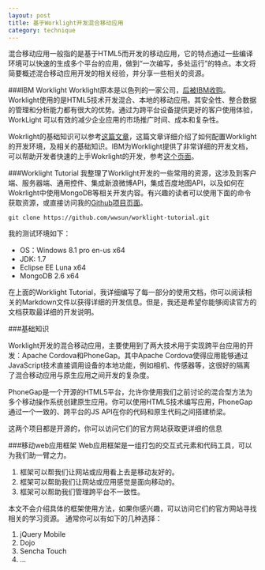 ```yaml
---
layout: post
title: 基于Worklight开发混合移动应用
category: technique
---
```


混合移动应用一般指的是基于HTML5而开发的移动应用，它的特点通过一些编译环境可以快速的生成多个平台的应用，做到“一次编写，多处运行”的特点。本文将简要概述混合移动应用开发的相关经验，并分享一些相关的资源。

<!--more-->

###IBM Worklight
Worklight原本是以色列的一家公司，[后被IBM收购](http://www.36kr.com/p/79555.html)。Worklight使用的是HTML5技术开发混合、本地的移动应用。其安全性、整合数据的管理和分析能力都有很大的优势。通过为跨平台设备提供更好的客户使用体验，WorkLight 可以有效的减少企业应用的市场推广时间、成本和复杂性。

Wokrlight的基础知识可以参考[这篇文章](http://www.ibm.com/developerworks/cn/mobile/mo-aim1206-working-with-worklight-1/)，这篇文章详细介绍了如何配置Worklight的开发环境，及相关的基础知识。IBM为Worklight提供了非常详细的开发文档，可以帮助开发者快速的上手Wokrlight的开发，参考[这个页面](http://www.ibm.com/developerworks/cn/mobile/worklight/getting-started.html)。

###Worklight Tutorial
我整理了Worklight开发的一些常用的资源，这涉及到客户端、服务器端、通用控件、集成新浪微博API，集成百度地图API，以及如何在Wokrlight中使用MongoDB等相关开发内容。有兴趣的读者可以使用下面的命令获取资源，或直接访问我的[Github项目页面](https://github.com/wwsun/worklight-tutorial)。

	git clone https://github.com/wwsun/worklight-tutorial.git

我的测试环境如下：

- OS：Windows 8.1 pro en-us x64
- JDK: 1.7
- Eclipse EE Luna x64
- MongoDB 2.6 x64

在上面的Worklight Tutorial，我详细编写了每一部分的使用文档，你可以阅读相关的Markdown文件以获得详细的开发信息。但是，我还是希望你能够阅读官方的文档获取最详细的开发说明。

###基础知识

Worklight开发的混合移动应用，主要使用到了两大技术用于实现跨平台应用的开发：Apache Cordova和PhoneGap。其中Apache Cordova使得应用能够通过JavaScript技术直接调用设备的本地功能，例如相机、传感器等，这很好的隔离了混合移动应用与原生应用之间开发的复杂度。

PhoneGap是一个开源的HTML5平台，允许你使用我们之前讨论的混合型方法为多个移动操作系统创建原生应用。你可以使用HTML5技术编写应用，PhoneGap通过一个一致的、跨平台的JS API在你的代码和原生代码之间搭建桥梁。

这两个项目都是开源的，你可以访问它们的官方网站获取更详细的信息


###移动web应用框架
Web应用框架是一组打包的交互式元素和代码工具，可以为我们助一臂之力。

1. 框架可以帮我们让网站或应用看上去是移动友好的。
2. 框架可以帮助我们让网站或应用感觉是面向移动的。
3. 框架可以帮助我们管理跨平台不一致性。

本文不会介绍具体的框架使用方法，如果你感兴趣，可以访问它们的官方网站寻找相关的学习资源。
通常你可以有如下的几种选择：

1. jQuery Mobile
2. Dojo
3. Sencha Touch
4. ...

